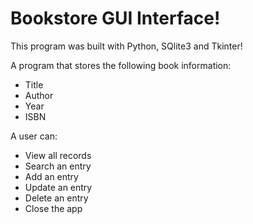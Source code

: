 # Bookstore GUI Interface!

This program was built with Python, SQlite3 and Tkinter!

A program that stores the following book information:
* Title
* Author
* Year
* ISBN 

A user can:
* View all records
* Search an entry
* Add an entry
* Update an entry
* Delete an entry
* Close the app